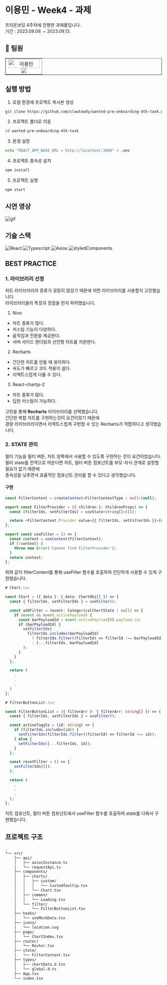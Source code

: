 # 이용민 - Week4 - 과제

프리온보딩 4주차에 진행한 과제물입니다.  
기간 : 2023.09.09. ~ 2023.09.13.  

## 👥 팀원

<table border>
  <tbody>
    <tr>
      <td align="center" width="100px">
        <img width="100%" src="https://avatars.githubusercontent.com/u/68311202?s=96&v=4" alt="이용민"/>
        <a href="https://github.com/slowteady">
          <img src="https://img.shields.io/badge/이용민-1E90FF?style=flat-round&logo=GitHub&logoColor=white"/>
        </a>
      </td>
     </tr>
  </tbody>
</table>

## 실행 방법

1. 로컬 환경에 프로젝트 복사본 생성

```bash
git clone https://github.com/slowteady/wanted-pre-onboarding-4th-task.git
```

2. 프로젝트 폴더로 이동

```bash
cd wanted-pre-onboarding-4th-task
```

3. 환경 설정

```bash
echo "REACT_APP_BASE_URL = http://localhost:3000" > .env
```

4. 프로젝트 종속성 설치

```bash
npm install
```

5. 프로젝트 실행

```bash
npm start
```

## 시연 영상

![gif](https://media.giphy.com/media/v1.Y2lkPTc5MGI3NjExYjB2NXFyeWF4dTNhejY3dzUwMGFjdjUwbXAyZWFqYjhuZGoyM3p4MyZlcD12MV9pbnRlcm5hbF9naWZfYnlfaWQmY3Q9Zw/VNs6EEKiPl2FbfLJoj/giphy.gif)

## 기술 스택

![React](https://img.shields.io/badge/ReactJS-61DAFB?style=for-the-badge&logo=React&logoColor=white)
![Typescript](https://img.shields.io/badge/Typescript-3178C6?style=for-the-badge&logo=Typescript&logoColor=white)
![Axios](https://img.shields.io/badge/Axios-5A29E4?style=for-the-badge&logo=Axios&logoColor=white)
![styledComponents](https://img.shields.io/badge/styledComponents-DB7093?style=for-the-badge&logo=styledComponents&logoColor=white)

## BEST PRACTICE

### 1. 라이브러리 선정

차트 라이브러리의 종류가 굉장히 많았기 때문에 어떤 라이브러리를 사용할지 고민했습니다.  
라이브러리들의 특징과 장점을 먼저 파악했습니다.

1. Nivo

- 차트 종류가 많다.
- 커스텀 기능이 다양하다.
- 움직임과 전환을 제공한다.
- 서버 사이드 렌더링과 선언형 차트를 지원한다.

2. Recharts

- 간단한 차트를 만들 때 용이하다.
- 속도가 빠르고 코드 적용이 쉽다.
- 리액트스럽게 다룰 수 있다.

3. React-chartjs-2

- 차트 종류가 많다.
- 딥한 커스텀이 가능하다.

고민을 통해 **Recharts** 라이브러리를 선택했습니다.  
간단한 복합 차트를 구현하는것이 요건이었기 때문에  
경량 라이브러리이면서 리액트스럽게 구현할 수 있는 Recharts가 적합하다고 생각했습니다.

### 2. STATE 관리

필터 기능을 필터 버튼, 차트 양쪽에서 사용할 수 있도록 구현하는 것이 요건이었습니다.
필터 state를 전역으로 띄운다면 차트, 필터 버튼 컴포넌트를 부모-자식 관계로 설정할 필요가 없기 때문에  
종속성을 낮추면서 효율적인 컴포넌트 관리를 할 수 있다고 생각했습니다.

#### 구현

```ts
const FilterContext = createContext<FilterContextType | null>(null);

export const FilterProvider = ({ children }: ChildrenProps) => {
  const [filterIds, setFilterIds] = useState<string[]>([]);

  return <FilterContext.Provider value={{ filterIds, setFilterIds }}>{children}</FilterContext.Provider>;
};

export const useFilter = () => {
  const context = useContext(FilterContext);
  if (!context) {
    throw new Error('Cannot find FilterProvider');
  }
  return context;
};
```

위와 같이 filterContext를 통해 useFilter 함수를 호출하여 간단하게 사용할 수 있게 구현했습니다.  

```ts
# Chart.tsx

const Chart = ({ data }: { data: ChartObj[] }) => {
  const { filterIds, setFilterIds } = useFilter();

  const addFilter = (event: CategoricalChartState | null) => {
    if (event && event.activePayload) {
      const barPayloadId = event.activePayload[0].payload.id;
      if (barPayloadId) {
        setFilterIds(
          filterIds.includes(barPayloadId)
            ? filterIds.filter((filterId) => filterId !== barPayloadId)
            : [...filterIds, barPayloadId]
        );
      }
    }
  };

  return (
    .
    .
    .
  )
};
```

```ts
# FilterButtonList.tsx

const FilterButtonList = ({ filterArr }: { filterArr: string[] }) => {
  const { filterIds, setFilterIds } = useFilter();

  const activeToggle = (id: string) => {
    if (filterIds.includes(id)) {
      setFilterIds(filterIds.filter((filterId) => filterId !== id));
    } else {
      setFilterIds([...filterIds, id]);
    }
  };

  const resetFilter = () => {
    setFilterIds([]);
  };

  return (
    .
    .
    .
  );
};
```

차트 컴포넌트, 필터 버튼 컴포넌트에서 useFilter 함수를 호출하여 state를 다뤄서 구현했습니다.

## 프로젝트 구조

```bash
.
└── src/
    ├── api/
    │   ├── axiosInstance.ts
    │   └── requestApi.ts
    ├── components/
    │   ├── charts/
    │   │   ├── custom/
    │   │   │   └── CustomTooltip.tsx
    │   │   └── Chart.tsx
    │   ├── common/
    │   │   └── Loading.tsx
    │   └── filter/
    │       └── FilterButtonList.tsx
    ├── hooks/
    │   └── useMockData.tsx
    ├── icons/
    │   └── location.svg
    ├── page/
    │   └── ChartIndex.tsx
    ├── router/
    │   └── Router.tsx
    ├── state/
    │   └── FilterContext.tsx
    ├── types/
    │   ├── chartData.d.tsx
    │   └── global.d.ts
    ├── App.tsx
    └── index.tsx
```
